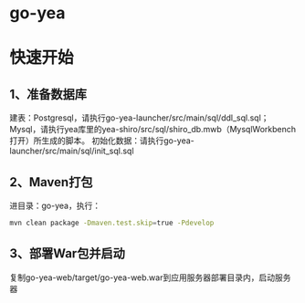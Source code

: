 # go-yea

# 快速开始
## 1、准备数据库
建表：Postgresql，请执行go-yea-launcher/src/main/sql/ddl_sql.sql；Mysql，请执行yea库里的yea-shiro/src/sql/shiro_db.mwb（MysqlWorkbench打开）所生成的脚本。
初始化数据：请执行go-yea-launcher/src/main/sql/init_sql.sql
## 2、Maven打包
进目录：go-yea，执行：
```bash
mvn clean package -Dmaven.test.skip=true -Pdevelop
```
## 3、部署War包并启动
复制go-yea-web/target/go-yea-web.war到应用服务器部署目录内，启动服务器
